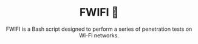 <h1 align="center">FWIFI 📡</h1>
<p align="center">FWIFI is a Bash script designed to perform a series of penetration tests on Wi-Fi networks.</p>

